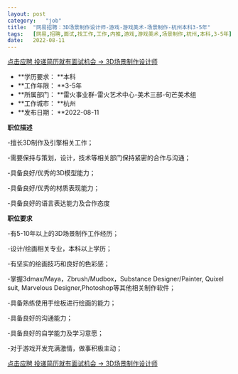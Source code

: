 ```yaml
---
layout:	post
category:	"job"
title:	"网易招聘：3D场景制作设计师-游戏-游戏美术-场景制作-杭州本科3-5年"
tags:	[网易,招聘,面试,找工作,工作,内推,游戏,游戏美术,场景制作,杭州,本科,3-5年]
date:	2022-08-11
---
```


[点击应聘 投递简历就有面试机会 ->  3D场景制作设计师](http://mobile.bole.netease.com/bole/boleDetail?id=39544&employeeId=346f03c3cda5f04c&key=all)



- **学历要求： **本科
- **工作年限： **3-5年
- **所属部门： **雷火事业群-雷火艺术中心-美术三部-句芒美术组
- **工作城市： **杭州
- **发布日期： **2022-08-11



**职位描述**

-擅长3D制作及引擎相关工作；

-需要保持与策划，设计，技术等相关部门保持紧密的合作与沟通；

-具备良好/优秀的3D模型能力；

-具备良好/优秀的材质表现能力；

-具备良好的语言表达能力及合作态度



**职位要求**

-有5-10年以上的3D场景制作工作经历；

-设计/绘画相关专业，本科以上学历；

-有坚实的绘画技巧和良好的色彩感；

-掌握3dmax/Maya，Zbrush/Mudbox，Substance Designer/Painter, Quixel suit, Marvelous Designer,Photoshop等其他相关制作软件；

-具备熟练使用手绘板进行绘画的能力；

-具备良好的沟通能力；

-具备良好的自学能力及学习意愿；

-对于游戏开发充满激情，做事积极主动；



[点击应聘 投递简历就有面试机会 ->  3D场景制作设计师](http://mobile.bole.netease.com/bole/boleDetail?id=39544&employeeId=346f03c3cda5f04c&key=all)